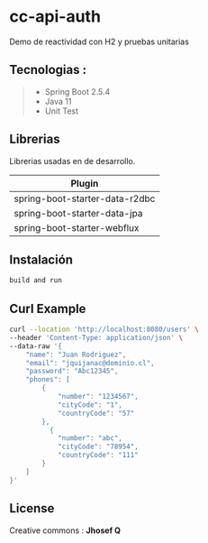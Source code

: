 # cc-api-auth

Demo de reactividad con H2 y pruebas unitarias

## Tecnologias :
>- Spring Boot 2.5.4
>- Java 11
>- Unit Test

## Librerias
Librerias usadas en de desarrollo.

| Plugin |
| ------ |
| spring-boot-starter-data-r2dbc |
| spring-boot-starter-data-jpa |
| spring-boot-starter-webflux | 

## Instalación
```sh
build and run 
```

## Curl Example
```sh
curl --location 'http://localhost:8080/users' \
--header 'Content-Type: application/json' \
--data-raw '{
    "name": "Juan Rodriguez",
    "email": "jquijanac@dominio.cl",
    "password": "Abc12345",
    "phones": [
        {
            "number": "1234567",
            "cityCode": "1",
            "countryCode": "57"
        },
          {
            "number": "abc",
            "cityCode": "78954",
            "countryCode": "111"
        }
    ]
}'
```

## License
Creative commons : **Jhosef Q**
